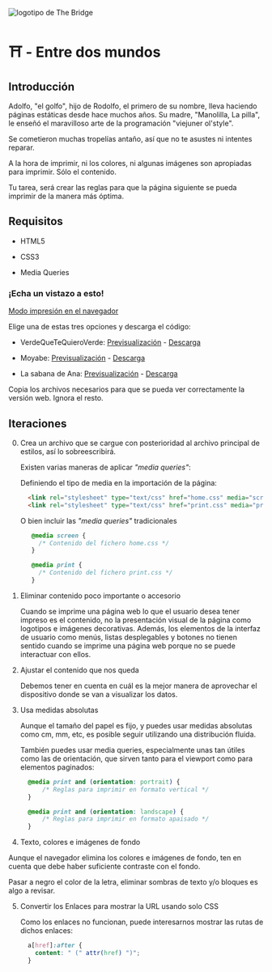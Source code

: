 ![logotipo de The Bridge](https://user-images.githubusercontent.com/27650532/77754601-e8365180-702b-11ea-8bed-5bc14a43f869.png "logotipo de The Bridge")

# :shinto_shrine: - Entre dos mundos #

## Introducción ##

Adolfo, "el golfo", hijo de Rodolfo, el primero de su nombre, lleva haciendo páginas estáticas desde hace muchos años. Su madre, "Manolilla, La pilla", le enseñó el maravilloso arte de la programación "viejuner ol'style".

Se cometieron muchas tropelías antaño, así que no te asustes ni intentes reparar.

A la hora de imprimir, ni los colores, ni algunas imágenes son apropiadas para imprimir. Sólo el contenido.

Tu tarea, será crear las reglas para que la página siguiente se pueda imprimir de la manera más óptima.

## Requisitos ##

- HTML5

- CSS3

- Media Queries

### ¡Echa un vistazo a esto! ###

[Modo impresión en el navegador](https://css-tricks.com/can-you-view-print-stylesheets-applied-directly-in-the-browser)

Elige una de estas tres opciones y descarga el código:

- VerdeQueTeQuieroVerde: [Previsualización](https://www.html.am/templates/downloads/bryantsmith/greenblade) - [Descarga](https://www.html.am/goto/?t=//www.html.am/templates/downloads/bryantsmith/greenblade.zip)

- Moyabe: [Previsualización](https://www.html.am/templates/downloads/bryantsmith/mountainouslysimple) - [Descarga](https://www.html.am/goto/?t=//www.html.am/templates/downloads/bryantsmith/mountainouslysimple.zip)

- La sabana de Ana: [Previsualización](https://www.html.am/templates/downloads/bryantsmith/barrensavannah/) - [Descarga](https://www.html.am/goto/?t=//www.html.am/templates/downloads/bryantsmith/barrensavannah.zip)

Copia los archivos necesarios para que se pueda ver correctamente la versión web. Ignora el resto.

## Iteraciones ##

0. Crea un archivo que se cargue con posterioridad al archivo principal de estilos, así lo sobreescribirá.

   Existen varias maneras de aplicar _"media queries"_:

   Definiendo el tipo de media en la importación de la página:

    ```html
      <link rel="stylesheet" type="text/css" href="home.css" media="screen" />
      <link rel="stylesheet" type="text/css" href="print.css" media="print" />
    ```

   O bien incluir las _"media queries"_ tradicionales

   ```css
      @media screen {
        /* Contenido del fichero home.css */
      }

      @media print {
        /* Contenido del fichero print.css */
      }
    ```

1. Eliminar contenido poco importante o accesorio

    Cuando se imprime una página web lo que el usuario desea tener impreso es el contenido, no la presentación visual de la página como logotipos e imágenes decorativas. Además, los elementos de la interfaz de usuario como menús, listas desplegables y botones no tienen sentido cuando se imprime una página web porque no se puede interactuar con ellos.

2. Ajustar el contenido que nos queda

    Debemos tener en cuenta en cuál es la mejor manera de aprovechar el dispositivo donde se van a visualizar los datos.

3. Usa medidas absolutas

    Aunque el tamaño del papel es fijo, y puedes usar medidas absolutas como cm, mm, etc, es posible seguir utilizando una distribución fluida.

    También puedes usar media queries, especialmente unas tan útiles como las de orientación, que sirven tanto para el viewport como para elementos paginados:

    ```css
      @media print and (orientation: portrait) {
          /* Reglas para imprimir en formato vertical */
      }

      @media print and (orientation: landscape) {
          /* Reglas para imprimir en formato apaisado */
      }
    ```

4. Texto, colores e imágenes de fondo

  Aunque el navegador elimina los colores e imágenes de fondo, ten en cuenta que debe haber suficiente contraste con el fondo.

  Pasar a negro el color de la letra, eliminar sombras de texto y/o bloques es algo a revisar.

5. Convertir los Enlaces para mostrar la URL usando solo CSS

    Como los enlaces no funcionan, puede interesarnos mostrar las rutas de dichos enlaces:

    ```css
      a[href]:after {
        content: " (" attr(href) ")";
      }
    ```
